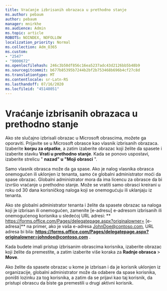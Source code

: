 ```yaml
---
title: Vraćanje izbrisanih obrazaca u prethodno stanje
ms.author: pebaum
author: pebaum
manager: mnirkhe
ms.audience: Admin
ms.topic: article
ROBOTS: NOINDEX, NOFOLLOW
localization_priority: Normal
ms.collection: Adm_O365
ms.custom:
- "2547"
- "9000672"
ms.openlocfilehash: 246c3b50df856c16ea5237adc43d2126bb5b48b9
ms.sourcegitcommit: b677b85395b7244b2bf2b753468b696b4cf27c8d
ms.translationtype: MT
ms.contentlocale: sr-Latn-RS
ms.lasthandoff: 07/16/2020
ms.locfileid: "45148051"
---
```

# <a name="restore-a-deleted-form"></a>Vraćanje izbrisanih obrazaca u prethodno stanje

Ako ste slučajno izbrisali obrazac u Microsoft obrascima, možete ga oporaviti. Prijavite se u Microsoft obrasce kao vlasnik izbrisanih obrazaca. Izaberite **korpu za otpatke**, a zatim izaberite obrazac koji želite da spasete i izaberite stavku **Vrati u prethodno stanje**. Kada se ponovo uspostavi, izaberite strelicu " **nazad" u "Moji obrasci** ".

Samo vlasnik obrasca može da ga spase. Ako je nalog vlasnika obrasca onemogućen ili uklonjen iz tenanta, samo će globalni administrator moći da spase obrazac. Globalni administrator mora da ima licencu za obrasce da bi izvršio vraćanje u prethodno stanje. Može se vratiti samo obrasci kreirani u roku od 30 dana korisničkog naloga koji se onemogućuju ili uklanjaju iz tenanta.

Ako ste globalni administrator tenanta i želite da spasete obrazac sa naloga koji je izbrisan ili onemogućen, zamenite [e-adresu] e-adresom izbrisanih ili onemogućenog korisnika u sledećoj URL adresi: ** https://forms.office.com/Pages/delegatepage.aspx?originalowner= [e-adresa]** na primer, ako je vaša e-adresa JohnDoe@contoso.com, URL adresa bi bila: **https://forms.office.com/Pages/delegatepage.aspx?originalowner=johndoe@contoso.com** . 

Kada budete imali pristup izbrisanim obrascima korisnika, izaberite obrazac koji želite da premestite, a zatim izaberite više koraka za **Radnje obrasca**  >  **Move**.

Ako želite da spasete obrazac u kome je izbrisan i da je korisnik uklonjen iz organizacije, globalni administrator može da odabere da spase korisnika, poništi lozinku za tog korisnika, a zatim da se prijavi kao taj korisnik, da pristupi obrascu da biste ga premestili u drugi aktivni korisnik. 